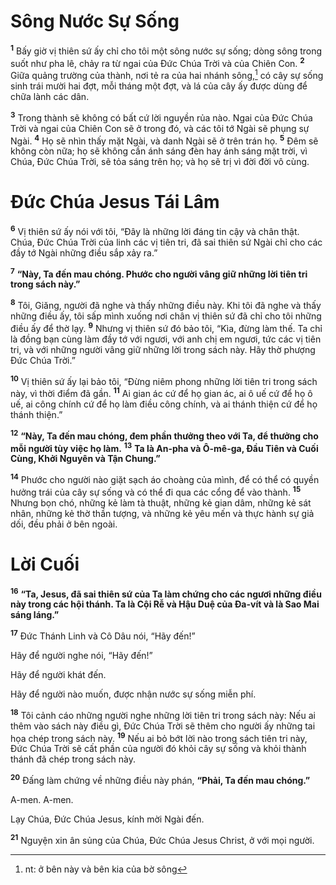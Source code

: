 # Sông Nước Sự Sống

<sup><b>1</b></sup> Bấy giờ vị thiên sứ ấy chỉ cho tôi một sông nước sự sống; dòng sông trong suốt như pha lê, chảy ra từ ngai của Ðức Chúa Trời và của Chiên Con. <sup><b>2</b></sup> Giữa quảng trường của thành, nơi tẻ ra của hai nhánh sông,[^1-3d36c174-0ff4-4c6e-9112-360e78a09490] có cây sự sống sinh trái mười hai đợt, mỗi tháng một đợt, và lá của cây ấy được dùng để chữa lành các dân.

<sup><b>3</b></sup> Trong thành sẽ không có bất cứ lời nguyền rủa nào. Ngai của Ðức Chúa Trời và ngai của Chiên Con sẽ ở trong đó, và các tôi tớ Ngài sẽ phụng sự Ngài. <sup><b>4</b></sup> Họ sẽ nhìn thấy mặt Ngài, và danh Ngài sẽ ở trên trán họ. <sup><b>5</b></sup> Ðêm sẽ không còn nữa; họ sẽ không cần ánh sáng đèn hay ánh sáng mặt trời, vì Chúa, Ðức Chúa Trời, sẽ tỏa sáng trên họ; và họ sẽ trị vì đời đời vô cùng.

# Ðức Chúa Jesus Tái Lâm

<sup><b>6</b></sup> Vị thiên sứ ấy nói với tôi, “Ðây là những lời đáng tin cậy và chân thật. Chúa, Ðức Chúa Trời của linh các vị tiên tri, đã sai thiên sứ Ngài chỉ cho các đầy tớ Ngài những điều sắp xảy ra.”

<sup><b>7</b></sup> **“Này, Ta đến mau chóng. Phước cho người vâng giữ những lời tiên tri trong sách này.”**

<sup><b>8</b></sup> Tôi, Giăng, người đã nghe và thấy những điều này. Khi tôi đã nghe và thấy những điều ấy, tôi sấp mình xuống nơi chân vị thiên sứ đã chỉ cho tôi những điều ấy để thờ lạy. <sup><b>9</b></sup> Nhưng vị thiên sứ đó bảo tôi, “Kìa, đừng làm thế. Ta chỉ là đồng bạn cùng làm đầy tớ với ngươi, với anh chị em ngươi, tức các vị tiên tri, và với những người vâng giữ những lời trong sách này. Hãy thờ phượng Ðức Chúa Trời.”

<sup><b>10</b></sup> Vị thiên sứ ấy lại bảo tôi, “Ðừng niêm phong những lời tiên tri trong sách này, vì thời điểm đã gần. <sup><b>11</b></sup> Ai gian ác cứ để họ gian ác, ai ô uế cứ để họ ô uế, ai công chính cứ để họ làm điều công chính, và ai thánh thiện cứ để họ thánh thiện.”

<sup><b>12</b></sup> **“Này, Ta đến mau chóng, đem phần thưởng theo với Ta, để thưởng cho mỗi người tùy việc họ làm.** <sup><b>13</b></sup> **Ta là An-pha và Ô-mê-ga, Ðầu Tiên và Cuối Cùng, Khởi Nguyên và Tận Chung.”**

<sup><b>14</b></sup> Phước cho người nào giặt sạch áo choàng của mình, để có thể có quyền hưởng trái của cây sự sống và có thể đi qua các cổng để vào thành. <sup><b>15</b></sup> Nhưng bọn chó, những kẻ làm tà thuật, những kẻ gian dâm, những kẻ sát nhân, những kẻ thờ thần tượng, và những kẻ yêu mến và thực hành sự giả dối, đều phải ở bên ngoài.

# Lời Cuối

<sup><b>16</b></sup> **“Ta, Jesus, đã sai thiên sứ của Ta làm chứng cho các ngươi những điều này trong các hội thánh. Ta là Cội Rễ và Hậu Duệ của Ða-vít và là Sao Mai sáng láng.”**

<sup><b>17</b></sup> Ðức Thánh Linh và Cô Dâu nói, “Hãy đến!”

Hãy để người nghe nói, “Hãy đến!”

Hãy để người khát đến.

Hãy để người nào muốn, được nhận nước sự sống miễn phí.

<sup><b>18</b></sup> Tôi cảnh cáo những người nghe những lời tiên tri trong sách này: Nếu ai thêm vào sách này điều gì, Ðức Chúa Trời sẽ thêm cho người ấy những tai họa chép trong sách này. <sup><b>19</b></sup> Nếu ai bỏ bớt lời nào trong sách tiên tri này, Ðức Chúa Trời sẽ cất phần của người đó khỏi cây sự sống và khỏi thành thánh đã chép trong sách này.

<sup><b>20</b></sup> Ðấng làm chứng về những điều này phán, **“Phải, Ta đến mau chóng.”**

A-men. A-men.

Lạy Chúa, Ðức Chúa Jesus, kính mời Ngài đến.

<sup><b>21</b></sup> Nguyện xin ân sủng của Chúa, Ðức Chúa Jesus Christ, ở với mọi người.

[^1-3d36c174-0ff4-4c6e-9112-360e78a09490]: nt: ở bên này và bên kia của bờ sông

